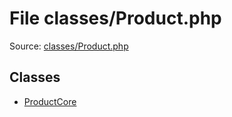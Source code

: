 File classes/Product.php
=========

Source: [classes/Product.php](https://github.com/PrestaShop/PrestaShop/blob/1.6.0.11/classes/Product.php)


Classes
-------

* [ProductCore](class.ProductCore.md)

